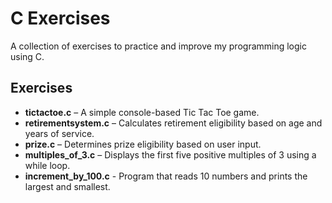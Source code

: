 # C Exercises

A collection of exercises to practice and improve my programming logic using C.

## Exercises

- **tictactoe.c** – A simple console-based Tic Tac Toe game.
- **retirementsystem.c** – Calculates retirement eligibility based on age and years of service.
- **prize.c** – Determines prize eligibility based on user input.
- **multiples_of_3.c** – Displays the first five positive multiples of 3 using a while loop.
- **increment_by_100.c** - Program that reads 10 numbers and prints the largest and smallest.